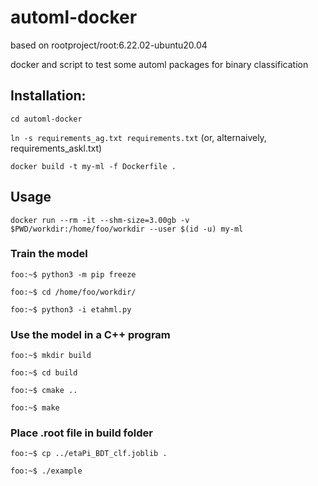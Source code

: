 # automl-docker

based on rootproject/root:6.22.02-ubuntu20.04

docker and script to test some automl packages for binary classification 

## Installation:

`cd automl-docker`

`ln -s requirements_ag.txt requirements.txt` (or, alternaively, requirements_askl.txt)

`docker build -t my-ml -f Dockerfile .`

## Usage 

`docker run --rm -it --shm-size=3.00gb -v $PWD/workdir:/home/foo/workdir --user $(id -u) my-ml`


### Train the model

`foo:~$ python3 -m pip freeze`

`foo:~$ cd /home/foo/workdir/`

`foo:~$ python3 -i etahml.py`

### Use the model in a C++ program

`foo:~$ mkdir build`

`foo:~$ cd build`

`foo:~$ cmake ..`

`foo:~$ make`

### Place .root file in build folder

`foo:~$ cp ../etaPi_BDT_clf.joblib . `

`foo:~$ ./example `





